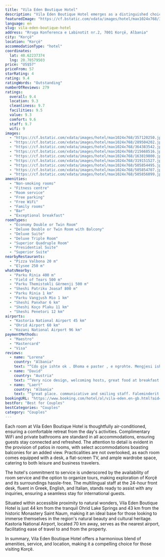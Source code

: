 ```yaml
---
title: "Vila Eden Boutique Hotel"
description: "Vila Eden Boutique Hotel emerges as a distinguished choice for travelers seeking a blend of comfort, convenience, and a touch of luxury in Korçë."
featuredImage: "https://cf.bstatic.com/xdata/images/hotel/max1024x768/357120250.jpg?k=83510b83fb2022014201d037699667a12cf6185d8917f816b32a22d81f600b43&o=&hp=1"
language: en
slug: vila-eden-boutique-hotel
address: "Rruga Konferenca e Labinotit nr.2, 7001 Korçë, Albania"
city: "Korçë"
location: "Korçë"
accommodationType: "hotel"
coordinates:
  lat: 40.62237374
  lng: 20.78579503
price: "US$57"
priceFrom: 57
starRating: 4
rating: 9.4
ratingWords: "Outstanding"
numberOfReviews: 279
ratings:
  overall: 9.4
  location: 9.3
  cleanliness: 9.7
  facilities: 9.5
  value: 9.3
  comfort: 9.6
  staff: 9.7
  wifi: 9
images:
  - "https://cf.bstatic.com/xdata/images/hotel/max1024x768/357120250.jpg?k=83510b83fb2022014201d037699667a12cf6185d8917f816b32a22d81f600b43&o=&hp=1"
  - "https://cf.bstatic.com/xdata/images/hotel/max1024x768/289504202.jpg?k=eb683037bf5fb3148bb3dc1122eebf3603ddb0b15e98764e4ed51183f8ba61b2&o=&hp=1"
  - "https://cf.bstatic.com/xdata/images/hotel/max1024x768/364383542.jpg?k=bf9719d71132fe4865b08de98c2d7aee017422ef3957a6f28cf9e592b37b3ed9&o=&hp=1"
  - "https://cf.bstatic.com/xdata/images/hotel/max1024x768/215668516.jpg?k=c8218be91ef7b5a1d1f09c8363ea5f69d3ea447e3f37900bd1ec20b824b42007&o=&hp=1"
  - "https://cf.bstatic.com/xdata/images/hotel/max1024x768/163819800.jpg?k=f4a144ab2f54abbbec836cce776c3c8c983ea03417ae0f6a133887e5597b9020&o=&hp=1"
  - "https://cf.bstatic.com/xdata/images/hotel/max1024x768/319151527.jpg?k=431b1de54dffa249fb95d9890d52146d637914ced2db0e89080aa9d37f09c863&o=&hp=1"
  - "https://cf.bstatic.com/xdata/images/hotel/max1024x768/505854495.jpg?k=a2b08a6d6d93131109385497ce9716850d5a3943e2780f47d3a15c491777303d&o=&hp=1"
  - "https://cf.bstatic.com/xdata/images/hotel/max1024x768/505854707.jpg?k=be5f77859f5a101e00bbecbfe03d906284709a9d559c91c2d740b4ec8c236752&o=&hp=1"
  - "https://cf.bstatic.com/xdata/images/hotel/max1024x768/505856099.jpg?k=6819c3cda1b3eb6870c272ac33d3b26acae2d18591736ec28a1245697250dfb3&o=&hp=1"
amenities:
  - "Non-smoking rooms"
  - "Fitness centre"
  - "Room service"
  - "Free parking"
  - "Free WiFi"
  - "Family rooms"
  - "Bar"
  - "Exceptional breakfast"
roomTypes:
  - "Economy Double or Twin Room"
  - "Deluxe Double or Twin Room with Balcony"
  - "Deluxe Suite"
  - "Deluxe Triple Room"
  - "Superior Quadruple Room"
  - "Presidential Suite"
  - "Superior Suite"
nearbyRestaurants:
  - "Pizza Valbona 20 m"
  - "Elysee 250 m"
whatsNearby:
  - "Parku Rinia 400 m"
  - "Field of Tears 500 m"
  - "Parku Themistokli Gërmenji 500 m"
  - "Sheshi Patriku Joasaf 800 m"
  - "Parku Rinia 1 km"
  - "Parku Vangjush Mio 1 km"
  - "Sheshi Panxhar 6 km"
  - "Sheshi Koço Plaku 11 km"
  - "Sheshi Penetori 12 km"
airports:
  - "Kastoria National Airport 45 km"
  - "Ohrid Airport 60 km"
  - "Kozani National Airport 96 km"
paymentMethods:
  - "Maestro"
  - "Mastercard"
  - "Visa"
reviews:
  - name: "Lorena"
    country: "Albania"
    text: "“Cdo gje ishte ok . Dhoma e paster , e ngrohte. Mengjesi ishte fantastik 🤤. Disatanca afer me qendren .”"
  - name: "David"
    country: "Austria"
    text: "“Very nice design, welcoming hosts, great food at breakfast and dinner. Comfortable beds, clean, parking in front of the Vila.”"
  - name: "Laert"
    country: "Albania"
    text: "“great place. communicative and smiling staff. Faleminderit 🙏”"
bookingURL: "https://www.booking.com/hotel/al/vila-eden.en-gb.html?aid=8035640"
bestFor: "Best for Couples"
bestCategories: "Couples"
category: "Couples"
---
```


Each room at Vila Eden Boutique Hotel is thoughtfully air-conditioned, ensuring a comfortable retreat from the day's activities. Complimentary WiFi and private bathrooms are standard in all accommodations, ensuring guests stay connected and refreshed. The attention to detail is evident in the provision of patios in rooms, with select accommodations boasting balconies for an added view. Practicalities are not overlooked, as each room comes equipped with a desk, a flat-screen TV, and ample wardrobe space, catering to both leisure and business travelers.

The hotel's commitment to service is underscored by the availability of room service and the option to organize tours, making exploration of Korçë and its surroundings hassle-free. The multilingual staff at the 24-hour front desk, fluent in Greek, English, and Italian, stands ready to assist with any inquiries, ensuring a seamless stay for international guests.

Situated within accessible proximity to natural wonders, Vila Eden Boutique Hotel is just 44 km from the tranquil Ohrid Lake Springs and 43 km from the historic Monastery Saint Naum, making it an ideal base for those looking to immerse themselves in the region's natural beauty and cultural heritage. Kastoria National Airport, located 70 km away, serves as the nearest airport, facilitating ease of travel to and from the property.

In summary, Vila Eden Boutique Hotel offers a harmonious blend of amenities, service, and location, making it a compelling choice for those visiting Korçë.